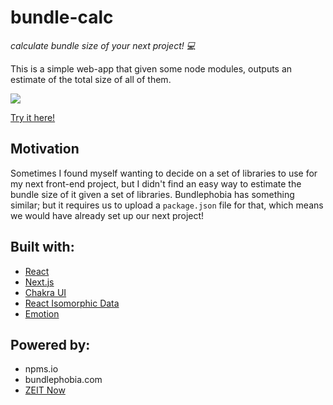 # bundle-calc 
*calculate bundle size of your next project! 💻* 

This is a simple web-app that given some node modules, outputs an estimate of the total size of all of them.

<img src="http://g.recordit.co/WoMlDQGxzK.gif" />

[Try it here!](http://bundle-calc.now.sh/)

## Motivation
Sometimes I found myself wanting to decide on a set of libraries to use for my next front-end project, but I didn't find an easy way to estimate the bundle size of it given a set of libraries. Bundlephobia has something similar; but it requires us to upload a `package.json` file for that, which means we would have already set up our next project!

## Built with: 
- [React](http://reactjs.org/)
- [Next.js](https://nextjs.org/)
- [Chakra UI](https://chakra-ui.com/)
- [React Isomorphic Data](https://react-isomorphic-data.netlify.com/)
- [Emotion](http://emotion.sh/)

## Powered by:
- npms.io
- bundlephobia.com
- [ZEIT Now](https://zeit.co)